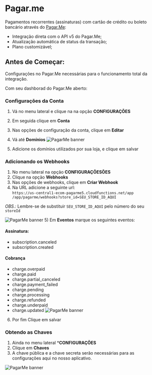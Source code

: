 # Pagar.me
Pagamentos recorrentes (assinaturas) com cartão de crédito ou boleto bancário através do [Pagar.Me](https://pagar.me):

* Integração direta com o API v5 do Pagar.Me;
* Atualização automática de status da transação;
* Plano customizável;

## Antes de Começar: 
Configurações no Pagar.Me necessárias para o funcionamento total da integração.

Com seu dashborad do Pagar.Me aberto: 

### Configurações da Conta
1) Vá no menu lateral e clique na na opção **CONFIGURAÇÕES**
2) Em seguida clique em **Conta**
3) Nas opções de configuração da conta, clique em **Editar**
4) Vá até **Domínios** 
![PagarMe banner](https://ecom-pagarme5.web.app/dominios.png)

5) Adicione os domínios utilizados por sua loja, e clique em salvar

### Adicionando os Webhooks

1) No menu lateral na opção **CONFIGURAÇÕESÕES**
2) Clique na opção **Webhooks**
3) Nas opções de webhooks, clique em **Criar Webhook**
4) Na URL adicione a seguinte url:  
`https://us-central1-ecom-pagarme5.cloudfunctions.net/app /app/pagarme/webhooks?store_id=SEU_STORE_ID_AQUI`

*OBS.:* Lembre-se de substituir `SEU_STORE_ID_AQUI` pelo número do seu `storeId`

![PagarMe banner](https://ecom-pagarme5.web.app/url_webhook.png)
5) Em **Eventos** marque os seguintes eventos:

#### Assinatura: 
- subscription.canceled
- subscription.created

#### Cobrança
- charge.overpaid
- charge.paid
- charge.partial_canceled
- charge.payment_failed
- charge.pending
- charge.processing
- charge.refunded
- charge.underpaid
- charge.updated
![PagarMe banner](https://ecom-pagarme5.web.app/eventos_webhook.png)

6) Por fim Clique em salvar

### Obtendo as Chaves

1) Ainda no menu lateral ***CONFIGURAÇÕES**
2) Clique em **Chaves**
3) A chave pública e a chave secreta serão necessárias para as configurações aqui no nosso aplicativo.

![PagarMe banner](https://ecom-pagarme5.web.app/credit-card.png)
